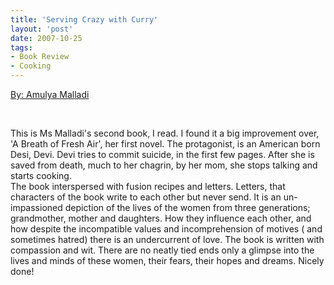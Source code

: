 ```yaml
---
title: 'Serving Crazy with Curry'
layout: 'post'
date: 2007-10-25
tags: 
- Book Review
- Cooking
---
```

<a href="http://www.amazon.com/Serving-Crazy-Curry-Amulya-Malladi/dp/0345466128/ref=sr_1_1?ie=UTF8&qid=1378655454&sr=8-1&keywords=serving+crazy+with+curry">By: Amulya Malladi</a>
<!--more-->


<br>


This is Ms Malladi's second book, I read. I found it a big improvement over, 'A Breath of Fresh Air', her first novel. The protagonist, is an American born Desi, Devi. Devi tries to commit suicide, in the first few pages. After she is saved from death, much to her chagrin, by her mom, she stops talking and starts cooking.
<br>
The book interspersed with fusion recipes and letters. Letters, that characters of the book write to each other but never send. It is an un-impassioned depiction of the lives of the women from three generations; grandmother, mother and daughters. How they influence each other, and how despite the incompatible values and incomprehension of motives ( and sometimes hatred) there is an undercurrent of love. The book is  written with compassion and wit. There are no neatly tied ends only a glimpse into the lives and minds of these women, their fears, their hopes and dreams. Nicely done!
